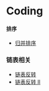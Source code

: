 # Coding

#### 排序
* [归并排序](https://github.com/zydirtyfish/Coding/blob/master/merge_sort.cpp)

### 链表相关
* [链表反转](https://github.com/zydirtyfish/Coding/blob/master/206_Reverse%20Linked%20List.cpp)
* [链表反转 II](https://github.com/zydirtyfish/Coding/blob/master/92_Reverse%20Linked%20List%20II.cpp)
